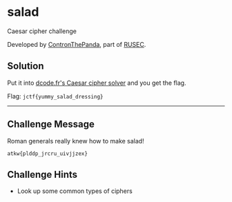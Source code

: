 # salad

Caesar cipher challenge

Developed by [ContronThePanda](https://github.com/PAndaContron), part of [RUSEC](https://rusec.github.io/).

## Solution

Put it into [dcode.fr's Caesar cipher solver](https://www.dcode.fr/caesar-cipher) and you get the flag.

Flag: `jctf{yummy_salad_dressing}`

---

## Challenge Message

Roman generals really knew how to make salad!

`atkw{plddp_jrcru_uivjjzex}`

## Challenge Hints

* Look up some common types of ciphers
